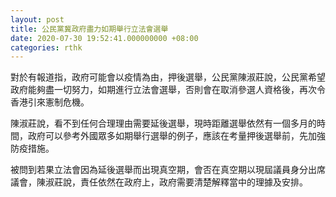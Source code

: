 ```yaml
---
layout: post
title: 公民黨冀政府盡力如期舉行立法會選舉
date: 2020-07-30 19:52:41.000000000 +08:00
categories: rthk
---
```


對於有報道指，政府可能會以疫情為由，押後選舉，公民黨陳淑莊說，公民黨希望政府能夠盡一切努力，如期進行立法會選舉，否則會在取消參選人資格後，再次令香港引來憲制危機。

陳淑莊說，看不到任何合理理由需要延後選舉，現時距離選舉依然有一個多月的時間，政府可以參考外國眾多如期舉行選舉的例子，應該在考量押後選舉前，先加強防疫措施。

被問到若果立法會因為延後選舉而出現真空期，會否在真空期以現屆議員身分出席議會，陳淑莊說，責任依然在政府上，政府需要清楚解釋當中的理據及安排。
